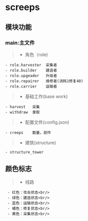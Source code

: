 # screeps

## 模块功能

### main:主文件

> - 角色（role)

    - role.harvester  采集者
    - role.builder    建造者
    - role.upgeader   升级者
    - role.repairer   维修者(消耗1修复40)
    - role.carrier    运输者

> - 基础工作(base work)

    - harvest   采集
    - withdraw  拿取

> - 配置文件(config.json)

    - creeps    数量，部件

> - 建筑(structure)

    - structure_tower

## 颜色标志

> - 线路

     - 红色：攻击状态<br/>
     - 绿色：建造状态<br/>
     - 蓝色：运输状态<br/>
     - 橘色：修复状态<br/>
     - 黄色：采集状态<br/>
